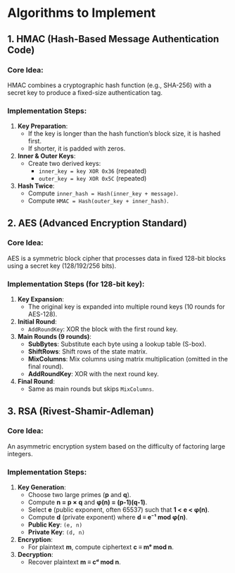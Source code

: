 # Algorithms to Implement

## **1. HMAC (Hash-Based Message Authentication Code)**  

### **Core Idea**:  

HMAC combines a cryptographic hash function (e.g., SHA-256) with a secret key to produce a fixed-size authentication tag.  

### **Implementation Steps**:  

1. **Key Preparation**:  
   - If the key is longer than the hash function’s block size, it is hashed first.  
   - If shorter, it is padded with zeros.  
2. **Inner & Outer Keys**:  
   - Create two derived keys:  
     - `inner_key = key XOR 0x36` (repeated)  
     - `outer_key = key XOR 0x5C` (repeated)  
3. **Hash Twice**:  
   - Compute `inner_hash = Hash(inner_key + message)`.  
   - Compute `HMAC = Hash(outer_key + inner_hash)`.  

## **2. AES (Advanced Encryption Standard)**  

### **Core Idea**:  

AES is a symmetric block cipher that processes data in fixed 128-bit blocks using a secret key (128/192/256 bits).  

### **Implementation Steps (for 128-bit key)**:  

1. **Key Expansion**:  
   - The original key is expanded into multiple round keys (10 rounds for AES-128).  
2. **Initial Round**:  
   - `AddRoundKey`: XOR the block with the first round key.  
3. **Main Rounds (9 rounds)**:  
   - **SubBytes**: Substitute each byte using a lookup table (S-box).  
   - **ShiftRows**: Shift rows of the state matrix.  
   - **MixColumns**: Mix columns using matrix multiplication (omitted in the final round).  
   - **AddRoundKey**: XOR with the next round key.  
4. **Final Round**:  
   - Same as main rounds but skips `MixColumns`.  

## **3. RSA (Rivest-Shamir-Adleman)**  

### **Core Idea**:  

An asymmetric encryption system based on the difficulty of factoring large integers.  

### **Implementation Steps**:  

1. **Key Generation**:  
   - Choose two large primes (**p** and **q**).  
   - Compute **n = p × q** and **φ(n) = (p-1)(q-1)**.  
   - Select **e** (public exponent, often 65537) such that **1 < e < φ(n)**.  
   - Compute **d** (private exponent) where **d ≡ e⁻¹ mod φ(n)**.  
   - **Public Key**: `(e, n)`  
   - **Private Key**: `(d, n)`  
2. **Encryption**:  
   - For plaintext **m**, compute ciphertext **c ≡ mᵉ mod n**.  
3. **Decryption**:  
   - Recover plaintext **m ≡ cᵈ mod n**.  


